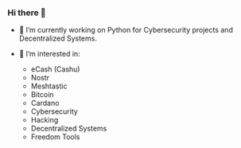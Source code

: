 ### Hi there 👋

<!--
**QuixoteSystems/quixotesystems** is a ✨ _special_ ✨ repository because its `README.md` (this file) appears on your GitHub profile.

Here are some ideas to get you started:
-->

- 🔭 I’m currently working on Python for Cybersecurity projects and Decentralized Systems.
  
- 🌱 I’m interested in:
  -   eCash (Cashu)
  -   Nostr
  -   Meshtastic
  -   Bitcoin
  -   Cardano
  -   Cybersecurity
  -   Hacking
  -   Decentralized Systems
  -   Freedom Tools
  


